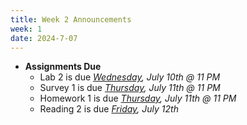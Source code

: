 ```yaml
---
title: Week 2 Announcements
week: 1
date: 2024-7-07
---
```


* **Assignments Due**
    * Lab 2 is due *<u>Wednesday</u>, July 10th @ 11 PM*
    * Survey 1 is due *<u>Thursday</u>, July 11th @ 11 PM*
    * Homework 1 is due *<u>Thursday</u>, July 11th @ 11 PM*
    * Reading 2 is due *<u>Friday</u>, July 12th*
